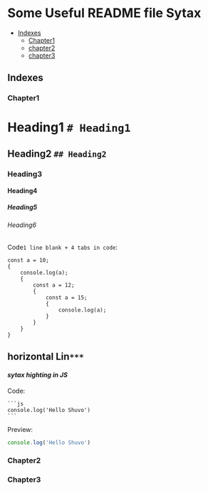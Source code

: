 # Some Useful README file Sytax
* [Indexes](#indexes)
  * [Chapter1](#chapter1)
  * [chapter2](#chapter2)
  * [chapter3](#chapter3)
## Indexes
### Chapter1
# Heading1 `# Heading1 `
## Heading2 `## Heading2`
### Heading3
#### Heading4
##### Heading5
###### Heading6
Code`1 line blank + 4 tabs in code`:

    const a = 10;
    {
        console.log(a);
        {
            const a = 12;
            {
                const a = 15;
                {
                    console.log(a);   
                }
            }
        }
    }
## horizontal Lin`***`
#### ***sytax highting in JS***
Code:

    ```js
    console.log('Hello Shuvo')
    ```
Preview:

```js
console.log('Hello Shuvo')
```
### Chapter2
### Chapter3


